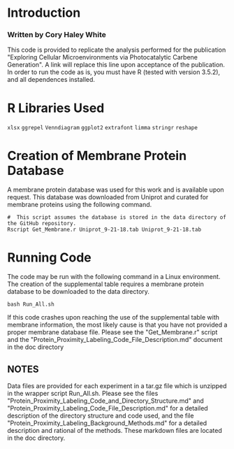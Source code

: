 #  Introduction

###  Written by Cory Haley White

This code is provided to replicate the analysis performed for the publication "Exploring Cellular Microenvironments via Photocatalytic Carbene Generation".  A link will replace this line upon acceptance of the publication.  In order to run the code as is, you must have R (tested with version 3.5.2), and all dependences installed.  


#  R Libraries Used

```xlsx```
```ggrepel```
```Venndiagram```
```ggplot2```
```extrafont```
```limma```
```stringr```
```reshape```


#  Creation of Membrane Protein Database

A membrane protein database was used for this work and is available upon request.  This database was downloaded from Uniprot and curated for membrane proteins using the following command.  

```
#  This script assumes the database is stored in the data directory of the GitHub repository.  
Rscript Get_Membrane.r Uniprot_9-21-18.tab Uniprot_9-21-18.tab
```


#  Running Code

The code may be run with the following command in a Linux environment.  The creation of the supplemental table requires a membrane protein database to be downloaded to the data directory.  

```
bash Run_All.sh
```

If this code crashes upon reaching the use of the supplemental table with membrane information, the most likely cause is that you have not provided a proper membrane database file.  Please see the "Get_Membrane.r" script and the "Protein_Proximity_Labeling_Code_File_Description.md" document in the doc directory 


##  NOTES

Data files are provided for each experiment in a tar.gz file which is unzipped in the wrapper script Run_All.sh.  Please see the files "Protein_Proximity_Labeling_Code_and_Directory_Structure.md" and "Protein_Proximity_Labeling_Code_File_Description.md" for a detailed description of the directory structure and code used, and the file "Protein_Proximity_Labeling_Background_Methods.md" for a detailed description and rational of the methods.  These markdown files are located in the doc directory.  

